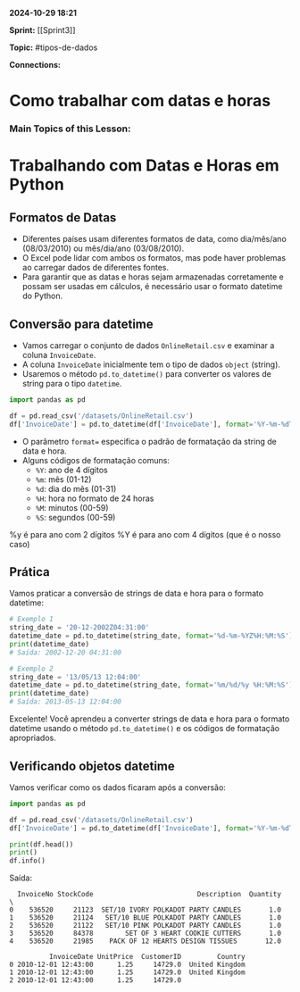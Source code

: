 
**2024-10-29 18:21**

**Sprint:** [[Sprint3]]

**Topic:** #tipos-de-dados 

**Connections:** 

# **Como trabalhar com datas e horas**
### Main Topics of this Lesson:


 # Trabalhando com Datas e Horas em Python

## Formatos de Datas

- Diferentes países usam diferentes formatos de data, como dia/mês/ano (08/03/2010) ou mês/dia/ano (03/08/2010).
- O Excel pode lidar com ambos os formatos, mas pode haver problemas ao carregar dados de diferentes fontes.
- Para garantir que as datas e horas sejam armazenadas corretamente e possam ser usadas em cálculos, é necessário usar o formato datetime do Python.

## Conversão para datetime

- Vamos carregar o conjunto de dados `OnlineRetail.csv` e examinar a coluna `InvoiceDate`.
- A coluna `InvoiceDate` inicialmente tem o tipo de dados `object` (string).
- Usaremos o método `pd.to_datetime()` para converter os valores de string para o tipo `datetime`.

```python
import pandas as pd

df = pd.read_csv('/datasets/OnlineRetail.csv')
df['InvoiceDate'] = pd.to_datetime(df['InvoiceDate'], format='%Y-%m-%dT%H:%M:%SZ')
```

- O parâmetro `format=` especifica o padrão de formatação da string de data e hora.
- Alguns códigos de formatação comuns:
  - `%Y`: ano de 4 dígitos
  - `%m`: mês (01-12)
  - `%d`: dia do mês (01-31)
  - `%H`: hora no formato de 24 horas
  - `%M`: minutos (00-59)
  - `%S`: segundos (00-59)

%y é para ano com 2 dígitos
%Y é para ano com 4 dígitos (que é o nosso caso)

## Prática

Vamos praticar a conversão de strings de data e hora para o formato datetime:

```python
# Exemplo 1
string_date = '20-12-2002Z04:31:00'
datetime_date = pd.to_datetime(string_date, format='%d-%m-%YZ%H:%M:%S')
print(datetime_date)
# Saída: 2002-12-20 04:31:00

# Exemplo 2
string_date = '13/05/13 12:04:00'
datetime_date = pd.to_datetime(string_date, format='%m/%d/%y %H:%M:%S')
print(datetime_date)
# Saída: 2013-05-13 12:04:00
```

Excelente! Você aprendeu a converter strings de data e hora para o formato datetime usando o método `pd.to_datetime()` e os códigos de formatação apropriados.

## Verificando objetos datetime

Vamos verificar como os dados ficaram após a conversão:

```python
import pandas as pd

df = pd.read_csv('/datasets/OnlineRetail.csv')
df['InvoiceDate'] = pd.to_datetime(df['InvoiceDate'], format='%Y-%m-%dT%H:%M:%SZ')

print(df.head())
print()
df.info()
```

Saída:
```
  InvoiceNo StockCode                          Description  Quantity  \
0    536520     21123  SET/10 IVORY POLKADOT PARTY CANDLES       1.0   
1    536520     21124   SET/10 BLUE POLKADOT PARTY CANDLES       1.0   
2    536520     21122   SET/10 PINK POLKADOT PARTY CANDLES       1.0   
3    536520     84378        SET OF 3 HEART COOKIE CUTTERS       1.0   
4    536520     21985    PACK OF 12 HEARTS DESIGN TISSUES       12.0   

          InvoiceDate UnitPrice  CustomerID         Country
0 2010-12-01 12:43:00      1.25     14729.0  United Kingdom
1 2010-12-01 12:43:00      1.25     14729.0  United Kingdom
2 2010-12-01 12:43:00      1.25     14729.0






